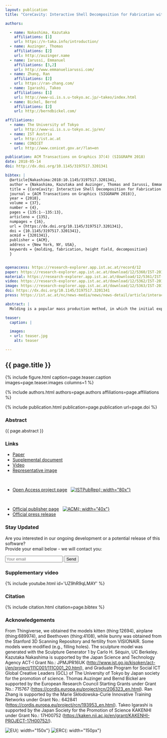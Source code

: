 ```yaml
---
layout: publication
title: "CoreCavity: Interactive Shell Decomposition for Fabrication with Two-Piece Rigid Molds"

authors:

  - name: Nakashima, Kazutaka
    affiliations: [1]
    url: https://n-taka.info/introduction/
  - name: Auzinger, Thomas
    affiliations: [2]
    url: http://auzinger.name
  - name: Iarussi, Emmanuel
    affiliations: [3,2]
    url: http://www.emmanueliarussi.com/
  - name: Zhang, Ran
    affiliations: [2]
    url: https://ran-zhang.com/
  - name: Igarashi, Takeo
    affiliations: [1]
    url: http://www-ui.is.s.u-tokyo.ac.jp/~takeo/index.html
  - name: Bickel, Bernd
    affiliations: [2]
    url: http://berndbickel.com/

affiliations:
  - name: The University of Tokyo
    url: http://www-ui.is.s.u-tokyo.ac.jp/en/
  - name: IST Austria
    url: http://ist.ac.at
  - name: CONICET
    url: http://www.conicet.gov.ar/?lan=en

publication: ACM Transactions on Graphics 37(4) (SIGGRAPH 2018)
date: 2018-05-14
doi: http://dx.doi.org/10.1145/3197517.3201341

bibtex: |
  @article{Nakashima:2018:10.1145/3197517.3201341,
  author = {Nakashima, Kazutaka and Auzinger, Thomas and Iarussi, Emmanuel and Zhang, Ran and Igarashi, Takeo and Bickel, Bernd},
  title = {CoreCavity: Interactive Shell Decomposition for Fabrication with Two-Piece Rigid Molds},
  journal = {ACM Transactions on Graphics (SIGGRAPH 2018)},
  year = {2018},
  volume = {37},
  number = {4},
  pages = {135:1--135:13},
  articleno = {135},
  numpages = {16},
  url = {https://dx.doi.org/10.1145/3197517.3201341},
  doi = {10.1145/3197517.3201341},
  acmid = {3201341},
  publisher = {ACM},
  address = {New York, NY, USA},
  keywords = {molding, fabrication, height field, decomposition}
  }


openaccess: https://research-explorer.app.ist.ac.at/record/12
paper: https://research-explorer.app.ist.ac.at/download/12/5360/IST-2018-1037-v1%2B1_CoreCavity-AuthorVersion.pdf
material: https://research-explorer.app.ist.ac.at/download/12/5361/IST-2018-1037-v1%2B2_CoreCavity-Supplemental.zip
video: https://research-explorer.app.ist.ac.at/download/12/5362/IST-2018-1037-v1%2B3_CoreCavity-Video.mp4
image: https://research-explorer.app.ist.ac.at/download/12/5363/IST-2018-1037-v1%2B4_CoreCavity-RepresentativeImage.jpg
doi: https://dx.doi.org/10.1145/3197517.3201341
press: https://ist.ac.at/nc/news-media/news/news-detail/article/interactive-software-tool-makes-complex-mold-design-simple/6/

abstract: |
  Molding is a popular mass production method, in which the initial expenses for the mold are offset by the low per-unit production cost. However, the physical fabrication constraints of the molding technique commonly restrict the shape of moldable objects. For a complex shape, a decomposition of the object into moldable parts is a common strategy to address these constraints, with plastic model kits being a popular and illustrative example. However, conducting such a decomposition requires considerable expertise, and it depends on the technical aspects of the fabrication technique, as well as aesthetic considerations. We present an interactive technique to create such decompositions for two-piece molding, in which each part of the object is cast between two rigid mold pieces. Given the surface description of an object, we decompose its thin-shell equivalent into moldable parts by first performing a coarse decomposition and then utilizing an active contour model for the boundaries between individual parts. Formulated as an optimization problem, the movement of the contours is guided by an energy reflecting fabrication constraints to ensure the moldability of each part. Simultaneously the user is provided with editing capabilities to enforce aesthetic guidelines. Our interactive interface provides control of the contour positions by allowing, for example, the alignment of part boundaries with object features. Our technique enables a novel workflow, as it empowers novice users to explore the design space, and it generates fabrication-ready two-piece molds that can be used either for casting or industrial injection molding of free-form objects.

teaser:
  caption: |

  images:
  - url: teaser.jpg
    alt: teaser

---
```


## {{ page.title }}

{% include figure.html caption=page.teaser.caption images=page.teaser.images columns=1 %}

{% include authors.html authors=page.authors affiliations=page.affiliations %}

{% include publication.html publication=page.publication url=page.doi %}

### Abstract

{{ page.abstract }}

### Links

* [Paper]({{page.paper}})
* [Supplemental document]({{page.material}})
* [Video]({{page.video}})
* [Representative image]({{page.image}})
<br>

* [Open Access project page]({{page.openaccess}}) &nbsp; [![ISTPubRep](IST_PubRep_logo.png){: width="80x"}]({{page.openaccess}}) 
<br>

* [Official publisher page]({{page.doi}}) &nbsp; [![ACM](ACM_logo.svg){: width="40x"}]({{page.doi}})
* [Official press release]({{page.press}})

### Stay Updated

Are you interested in our ongoing development or a potential release of this software?
<br>
Provide your email below - we will contact you:
<form method="POST" action="https://formspree.io/thomas.auzinger@ist.ac.at">
  <input name="email" placeholder="Your email" type="email">
  <button type="submit">Send</button>
</form>

### Supplementary video

{% include youtube.html id='UZ9hR9qLMAY' %}

### Citation

{% include citation.html citation=page.bibtex %}

### Acknowledgements

From Thingiverse, we obtained the models kitten (thing:12694), airplane (thing:689974), and Beethoven (thing:4108), while bunny was obtained from the Stanford 3D Scanning Repository and fertility from VISIONAIR.
Some models were modified (e.g., filling holes).
The sculpture model was generated with the Sculpture Generator 1 by Carlo H. Séquin, UC Berkeley.
Kazutaka Nakashima is supported by the Japan Science and Technology Agency ACT-I Grant No.: JPMJPR16UK (<http://www.jst.go.jp/kisoken/act-i/en/project/111C001/111C001_20.html>), and Graduate Program for Social ICT Global Creative Leaders (GCL) of The University of Tokyo by Japan society for the promotion of science.
Thomas Auzinger and Bernd Bickel are supported by the European Research Council Starting Grants under Grant No.: 715767 (<https://cordis.europa.eu/project/rcn/206323_en.html>).
Ran Zhang is supported by the Marie Skłodowska-Curie Innovative Training Networks under Grant No.: 642841 (<https://cordis.europa.eu/project/rcn/193953_en.html>).
Takeo Igarashi is supported by the Japan Society for the Promotion of Science KAKENHI under Grant No.: 17H00752 (<https://kaken.nii.ac.jp/en/grant/KAKENHI-PROJECT-17H00752/>).

![EU](flag_yellow_low.jpg){: width="150x"}
![ERC](LOGO-ERC.jpg){: width="150px"}
